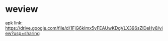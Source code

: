 # weview

apk link: https://drive.google.com/file/d/1FjG6kImx5yFEAUwKDgVLX396sZlDeHy8/view?usp=sharing

